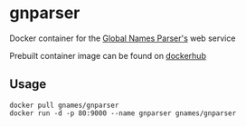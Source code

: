 # gnparser

Docker container for the [Global Names Parser's][gnparser] web service

Prebuilt container image can be found on [dockerhub]

Usage
-----

```
docker pull gnames/gnparser
docker run -d -p 80:9000 --name gnparser gnames/gnparser
```

[dockerhub]: https://hub.docker.com/r/gnames/gnparser/
[gnparser]: https://github.com/GlobalNamesArchitecture/gnparser
